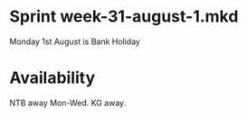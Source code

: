 Sprint week-31-august-1.mkd
===
Monday 1st August is Bank Holiday


# Availability

NTB away Mon-Wed. KG away.
